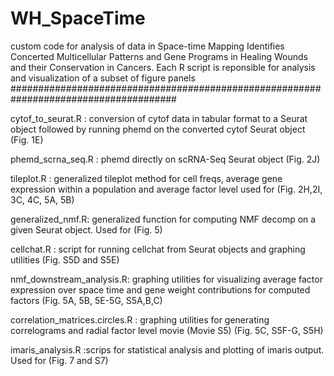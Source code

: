 # WH_SpaceTime
custom code for analysis of data in Space-time Mapping Identifies Concerted Multicellular Patterns and Gene Programs in Healing Wounds and their Conservation in Cancers.
Each R script is reponsible for analysis and visualization of a subset of figure panels
######################################################################################

cytof_to_seurat.R : conversion of cytof data in tabular format to a Seurat object followed by running phemd on the converted cytof Seurat object  (Fig. 1E)

phemd_scrna_seq.R : phemd directly on scRNA-Seq Seurat object (Fig. 2J)

tileplot.R : generalized tileplot method for cell freqs, average gene expression within a population and average factor level used for (Fig. 2H,2I, 3C, 4C, 5A, 5B)

generalized_nmf.R: generalized function for computing NMF decomp on a given Seurat object. Used for (Fig. 5)

cellchat.R : script for running cellchat from Seurat objects and graphing utilities (Fig. S5D and S5E)

nmf_downstream_analysis.R: graphing utilities for visualizing average factor expression over space time and gene weight contributions for computed factors (Fig. 5A, 5B, 5E-5G, S5A,B,C)

correlation_matrices.circles.R : graphing utilities for generating correlograms and radial factor level movie (Movie S5) (Fig. 5C, S5F-G, S5H)

imaris_analysis.R :scrips for statistical analysis and plotting of imaris output. Used for (Fig. 7 and S7)
